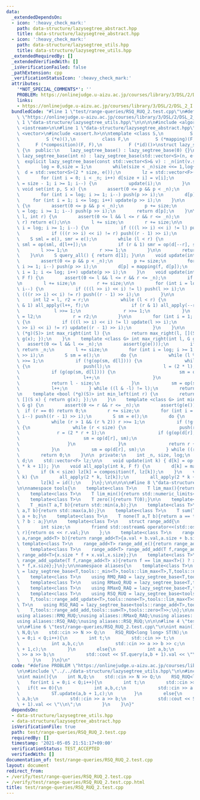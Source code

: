 ```yaml
---
data:
  _extendedDependsOn:
  - icon: ':heavy_check_mark:'
    path: data-structure/lazysegtree_abstract.hpp
    title: data-structure/lazysegtree_abstract.hpp
  - icon: ':heavy_check_mark:'
    path: data-structure/lazysegtree_utils.hpp
    title: data-structure/lazysegtree_utils.hpp
  _extendedRequiredBy: []
  _extendedVerifiedWith: []
  _isVerificationFailed: false
  _pathExtension: cpp
  _verificationStatusIcon: ':heavy_check_mark:'
  attributes:
    '*NOT_SPECIAL_COMMENTS*': ''
    PROBLEM: https://onlinejudge.u-aizu.ac.jp/courses/library/3/DSL/2/DSL_2_I
    links:
    - https://onlinejudge.u-aizu.ac.jp/courses/library/3/DSL/2/DSL_2_I
  bundledCode: "#line 1 \"test/range-queries/RSQ_RUQ_2.test.cpp\"\n#define PROBLEM\
    \ \"https://onlinejudge.u-aizu.ac.jp/courses/library/3/DSL/2/DSL_2_I\"\n\n#line\
    \ 1 \"data-structure/lazysegtree_utils.hpp\"\n\n\n\n#include <algorithm>\n#include\
    \ <iostream>\n\n#line 1 \"data-structure/lazysegtree_abstract.hpp\"\n\n\n\n#include\
    \ <vector>\n#include <assert.h>\n\ntemplate <class S,\n          S (*op)(S, S),\n\
    \          S (*e)(),\n          class F,\n          S (*mapping)(F, S),\n    \
    \      F (*composition)(F, F),\n          F (*id)()>\nstruct lazy_segtree_base\
    \ {\n  public:\n    lazy_segtree_base() : lazy_segtree_base(0) {}\n    explicit\
    \ lazy_segtree_base(int n) : lazy_segtree_base(std::vector<S>(n, e())) {}\n  \
    \  explicit lazy_segtree_base(const std::vector<S>& v) : _n(int(v.size())) {\n\
    \        log = 0,size = 1;\n        while(size < _n)size <<= 1,log++;\n      \
    \  d = std::vector<S>(2 * size, e());\n        lz = std::vector<F>(size, id());\n\
    \        for (int i = 0; i < _n; i++) d[size + i] = v[i];\n        for (int i\
    \ = size - 1; i >= 1; i--) {\n            update(i);\n        }\n    }\n\n   \
    \ void set(int p, S x) {\n        assert(0 <= p && p < _n);\n        p += size;\n\
    \        for (int i = log; i >= 1; i--) push(p >> i);\n        d[p] = x;\n   \
    \     for (int i = 1; i <= log; i++) update(p >> i);\n    }\n\n    S get(int p)\
    \ {\n        assert(0 <= p && p < _n);\n        p += size;\n        for (int i\
    \ = log; i >= 1; i--) push(p >> i);\n        return d[p];\n    }\n\n    S query(int\
    \ l, int r) {\n        assert(0 <= l && l <= r && r <= _n);\n        if (l ==\
    \ r) return e();\n\n        l += size;\n        r += size;\n\n        for (int\
    \ i = log; i >= 1; i--) {\n            if (((l >> i) << i) != l) push(l >> i);\n\
    \            if (((r >> i) << i) != r) push((r - 1) >> i);\n        }\n\n    \
    \    S sml = e(), smr = e();\n        while (l < r) {\n            if (l & 1)\
    \ sml = op(sml, d[l++]);\n            if (r & 1) smr = op(d[--r], smr);\n    \
    \        l >>= 1;\n            r >>= 1;\n        }\n\n        return op(sml, smr);\n\
    \    }\n\n    S query_all() { return d[1]; }\n\n    void update(int p, F f) {\n\
    \        assert(0 <= p && p < _n);\n        p += size;\n        for (int i = log;\
    \ i >= 1; i--) push(p >> i);\n        d[p] = mapping(f, d[p]);\n        for (int\
    \ i = 1; i <= log; i++) update(p >> i);\n    }\n    void update(int l, int r,\
    \ F f) {\n        assert(0 <= l && l <= r && r <= _n);\n        if (l == r) return;\n\
    \n        l += size;\n        r += size;\n\n        for (int i = log; i >= 1;\
    \ i--) {\n            if (((l >> i) << i) != l) push(l >> i);\n            if\
    \ (((r >> i) << i) != r) push((r - 1) >> i);\n        }\n\n        {\n       \
    \     int l2 = l, r2 = r;\n            while (l < r) {\n                if (l\
    \ & 1) all_apply(l++, f);\n                if (r & 1) all_apply(--r, f);\n   \
    \             l >>= 1;\n                r >>= 1;\n            }\n            l\
    \ = l2;\n            r = r2;\n        }\n\n        for (int i = 1; i <= log; i++)\
    \ {\n            if (((l >> i) << i) != l) update(l >> i);\n            if (((r\
    \ >> i) << i) != r) update((r - 1) >> i);\n        }\n    }\n\n    template <bool\
    \ (*g)(S)> int max_right(int l) {\n        return max_right(l, [](S x) { return\
    \ g(x); });\n    }\n    template <class G> int max_right(int l, G g) {\n     \
    \   assert(0 <= l && l <= _n);\n        assert(g(e()));\n        if (l == _n)\
    \ return _n;\n        l += size;\n        for (int i = log; i >= 1; i--) push(l\
    \ >> i);\n        S sm = e();\n        do {\n            while (l % 2 == 0) l\
    \ >>= 1;\n            if (!g(op(sm, d[l]))) {\n                while (l < size)\
    \ {\n                    push(l);\n                    l = (2 * l);\n        \
    \            if (g(op(sm, d[l]))) {\n                        sm = op(sm, d[l]);\n\
    \                        l++;\n                    }\n                }\n    \
    \            return l - size;\n            }\n            sm = op(sm, d[l]);\n\
    \            l++;\n        } while ((l & -l) != l);\n        return _n;\n    }\n\
    \n    template <bool (*g)(S)> int min_left(int r) {\n        return min_left(r,\
    \ [](S x) { return g(x); });\n    }\n    template <class G> int min_left(int r,\
    \ G g) {\n        assert(0 <= r && r <= _n);\n        assert(g(e()));\n      \
    \  if (r == 0) return 0;\n        r += size;\n        for (int i = log; i >= 1;\
    \ i--) push((r - 1) >> i);\n        S sm = e();\n        do {\n            r--;\n\
    \            while (r > 1 && (r % 2)) r >>= 1;\n            if (!g(op(d[r], sm)))\
    \ {\n                while (r < size) {\n                    push(r);\n      \
    \              r = (2 * r + 1);\n                    if (g(op(d[r], sm))) {\n\
    \                        sm = op(d[r], sm);\n                        r--;\n  \
    \                  }\n                }\n                return r + 1 - size;\n\
    \            }\n            sm = op(d[r], sm);\n        } while ((r & -r) != r);\n\
    \        return 0;\n    }\n\n  private:\n    int _n, size, log;\n    std::vector<S>\
    \ d;\n    std::vector<F> lz;\n\n    void update(int k) { d[k] = op(d[2 * k], d[2\
    \ * k + 1]); }\n    void all_apply(int k, F f) {\n        d[k] = mapping(f, d[k]);\n\
    \        if (k < size) lz[k] = composition(f, lz[k]);\n    }\n    void push(int\
    \ k) {\n        all_apply(2 * k, lz[k]);\n        all_apply(2 * k + 1, lz[k]);\n\
    \        lz[k] = id();\n    }\n};\n\n\n\n\n#line 8 \"data-structure/lazysegtree_utils.hpp\"\
    \n\nnamespace tools{\n    template<class T>\n    T lim_max(){return std::numeric_limits<T>::max();}\n\
    \    template<class T>\n    T lim_min(){return std::numeric_limits<T>::min();}\n\
    \    template<class T>\n    T zero(){return T(0);}\n\n    template<class T>\n\
    \    T _min(T a,T b){return std::min(a,b);}\n    template<class T>\n    T _max(T\
    \ a,T b){return std::max(a,b);}\n    template<class T>\n    T sum(T a,T b){return\
    \ a + b;}\n    template<class T>\n    T none(T a,T b){return a == tools::lim_max<T>()\
    \ ? b : a;}\n\n    template<class T>\n    struct range_add{\n        T val;\n\
    \        int size;\n        friend std::ostream& operator<<(std::ostream& os,range_add\
    \ r){return os << r.val;}\n    };\n    template<class T>\n    range_add<T> range_add_sum(range_add<T>\
    \ a,range_add<T> b){return range_add<T>{a.val + b.val,a.size + b.size};}\n   \
    \ template<class T>\n    range_add<T> range_add_e(){return range_add<T>{T(0),1};}\n\
    \    template<class T>\n    range_add<T> range_add_add(T f,range_add<T> x){return\
    \ range_add<T>{x.size * f + x.val,x.size};}\n    template<class T>\n    range_add<T>\
    \ range_add_update(T f,range_add<T> x){return f == lim_max<T>() ? x : range_add<T>{x.size\
    \ * f,x.size};}\n};\n\nnamespace aliases{\n    template<class T>\n    using RMQ_RUQ\
    \ = lazy_segtree_base<T,tools::_min<T>,tools::lim_max<T>,T,tools::none<T>,tools::none<T>,tools::lim_max<T>>;\n\
    \    template<class T>\n    using RMQ_RAQ = lazy_segtree_base<T,tools::_min<T>,tools::lim_max<T>,T,tools::sum<T>,tools::sum<T>,tools::zero<T>>;\n\
    \    template<class T>\n    using RMaxQ_RUQ = lazy_segtree_base<T,tools::_max<T>,tools::lim_max<T>,T,tools::none<T>,tools::none<T>,tools::lim_max<T>>;\n\
    \    template<class T>\n    using RMaxQ_RAQ = lazy_segtree_base<T,tools::_max<T>,tools::lim_max<T>,T,tools::sum<T>,tools::sum<T>,tools::zero<T>>;\n\
    \    template<class T>\n    using RSQ_RUQ = lazy_segtree_base<tools::range_add<T>,tools::range_add_sum<T>,tools::range_add_e<T>,\n\
    \    T,tools::range_add_update<T>,tools::none<T>,tools::lim_max<T>>;\n    template<class\
    \ T>\n    using RSQ_RAQ = lazy_segtree_base<tools::range_add<T>,tools::range_add_sum<T>,tools::range_add_e<T>,\n\
    \    T,tools::range_add_add,tools::sum<T>,tools::zero<T>>;\n};\n\nusing aliases::RMQ_RAQ;\n\
    using aliases::RMQ_RUQ;\nusing aliases::RMaxQ_RAQ;\nusing aliases::RMaxQ_RUQ;\n\
    using aliases::RSQ_RAQ;\nusing aliases::RSQ_RUQ;\n\n\n#line 4 \"test/range-queries/RSQ_RUQ_2.test.cpp\"\
    \n\n#line 6 \"test/range-queries/RSQ_RUQ_2.test.cpp\"\n\nint main(){\n    int\
    \ N,Q;\n    std::cin >> N >> Q;\n    RSQ_RUQ<long long> ST(N);\n    for(int i\
    \ = 0;i < Q;i++){\n        int t;\n        std::cin >> t;\n        if(t == 0){\n\
    \            int a,b,c;\n            std::cin >> a >> b >> c;\n            ST.update(a,b\
    \ + 1,c);\n        }\n        else{\n            int a,b;\n            std::cin\
    \ >> a >> b;\n            std::cout << ST.query(a,b + 1).val << \"\\n\";\n   \
    \     }\n    }\n}\n"
  code: "#define PROBLEM \"https://onlinejudge.u-aizu.ac.jp/courses/library/3/DSL/2/DSL_2_I\"\
    \n\n#include \"../../data-structure/lazysegtree_utils.hpp\"\n\n#include <iostream>\n\
    \nint main(){\n    int N,Q;\n    std::cin >> N >> Q;\n    RSQ_RUQ<long long> ST(N);\n\
    \    for(int i = 0;i < Q;i++){\n        int t;\n        std::cin >> t;\n     \
    \   if(t == 0){\n            int a,b,c;\n            std::cin >> a >> b >> c;\n\
    \            ST.update(a,b + 1,c);\n        }\n        else{\n            int\
    \ a,b;\n            std::cin >> a >> b;\n            std::cout << ST.query(a,b\
    \ + 1).val << \"\\n\";\n        }\n    }\n}"
  dependsOn:
  - data-structure/lazysegtree_utils.hpp
  - data-structure/lazysegtree_abstract.hpp
  isVerificationFile: true
  path: test/range-queries/RSQ_RUQ_2.test.cpp
  requiredBy: []
  timestamp: '2021-05-05 21:51:17+09:00'
  verificationStatus: TEST_ACCEPTED
  verifiedWith: []
documentation_of: test/range-queries/RSQ_RUQ_2.test.cpp
layout: document
redirect_from:
- /verify/test/range-queries/RSQ_RUQ_2.test.cpp
- /verify/test/range-queries/RSQ_RUQ_2.test.cpp.html
title: test/range-queries/RSQ_RUQ_2.test.cpp
---
```


